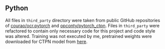 ## Python

All files in `third_party` directory were taken from public GitHub repositories of 
[courao/ocr.pytorch](https://github.com/courao/ocr.pytorch) and
[opconty/pytorch_ctpn](https://github.com/opconty/pytorch_ctpn).
Files in `third_party` were refactored to contain only necessary code for this project and code style was altered.
Training was not executed by me, pretrained weights were downloaded for CTPN model from
[here](https://drive.google.com/drive/folders/1hRr9v9ky4VGygToFjLD9Cd-9xan43qID).